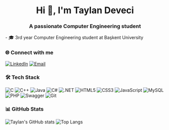 <h1 align="center">Hi 👋, I'm Taylan Deveci</h1>
<h3 align="center">A passionate Computer Engineering student</h3>
- 🎓 3rd year Computer Engineering student at Başkent University  


### 🌐 Connect with me
[![LinkedIn](https://img.shields.io/badge/LinkedIn-blue?style=flat-square&logo=linkedin&logoColor=white)](https://www.linkedin.com/in/taylan-deveci/)
[![Email](https://img.shields.io/badge/Gmail-red?style=flat-square&logo=gmail&logoColor=white)](mailto:devecitaylan@gmail.com)

### 🛠 Tech Stack
![C](https://img.shields.io/badge/C-A8B9CC?style=flat-square&logo=c&logoColor=white)
![C++](https://img.shields.io/badge/C++-00599C?style=flat-square&logo=cplusplus&logoColor=white)
![Java](https://img.shields.io/badge/Java-ED8B00?style=flat-square&logo=java&logoColor=white)
![C#](https://img.shields.io/badge/C%23-239120?style=flat-square&logo=csharp&logoColor=white)
![.NET](https://img.shields.io/badge/.NET-512BD4?style=flat-square&logo=dotnet&logoColor=white)
![HTML5](https://img.shields.io/badge/HTML5-E34F26?style=flat-square&logo=html5&logoColor=white)
![CSS3](https://img.shields.io/badge/CSS3-1572B6?style=flat-square&logo=css3&logoColor=white)
![JavaScript](https://img.shields.io/badge/JavaScript-F7DF1E?style=flat-square&logo=javascript&logoColor=black)
![MySQL](https://img.shields.io/badge/MySQL-005C84?style=flat-square&logo=mysql&logoColor=white)
![PHP](https://img.shields.io/badge/PHP-777BB4?style=flat-square&logo=php&logoColor=white)
![Swagger](https://img.shields.io/badge/Swagger-85EA2D?style=flat-square&logo=swagger&logoColor=black)
![Git](https://img.shields.io/badge/Git-F05032?style=flat-square&logo=git&logoColor=white)


### 📊 GitHub Stats
![Taylan's GitHub stats](https://github-readme-stats.vercel.app/api?username=taylandeveci&show_icons=true&theme=radical)
![Top Langs](https://github-readme-stats.vercel.app/api/top-langs/?username=taylandeveci&layout=compact&theme=radical)

